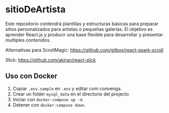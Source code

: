 # sitioDeArtista

Este repositorio contendrá plantillas y estructuras básicas para preparar sitios personalizados para artistas o pequeñas galerías.
El objetivo es aprender React.js y producir una base flexible para desarrollar y presentar multiples contenidos.

Alternativas para 
ScrollMagic:
https://github.com/gilbox/react-spark-scroll

Slick:
https://github.com/akiran/react-slick

## Uso con Docker

1. Copiar `.env.sample` en `.env` y editar com convenga.
2. Crear un folder `mysql_data` en el directorio del projecto
2. Iniciar con `docker-compose up -d`.
3. Detener con `docker-compose down`.